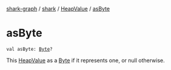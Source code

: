 [shark-graph](../../index.md) / [shark](../index.md) / [HeapValue](index.md) / [asByte](./as-byte.md)

# asByte

`val asByte: `[`Byte`](https://kotlinlang.org/api/latest/jvm/stdlib/kotlin/-byte/index.html)`?`

This [HeapValue](index.md) as a [Byte](https://kotlinlang.org/api/latest/jvm/stdlib/kotlin/-byte/index.html) if it represents one, or null otherwise.

